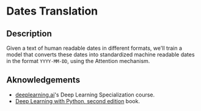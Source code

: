 # Dates Translation

## Description

Given a text of human readable dates in different formats, we'll train a model that converts these dates into standardized machine readable dates in the format `YYYY-MM-DD`, using the Attention mechanism.

## Aknowledgements

- [deeplearning.ai](https://www.deeplearning.ai/courses/)'s Deep Learning Specialization course.
- [Deep Learning with Python, second edition](https://www.manning.com/books/deep-learning-with-python-second-edition) book.
